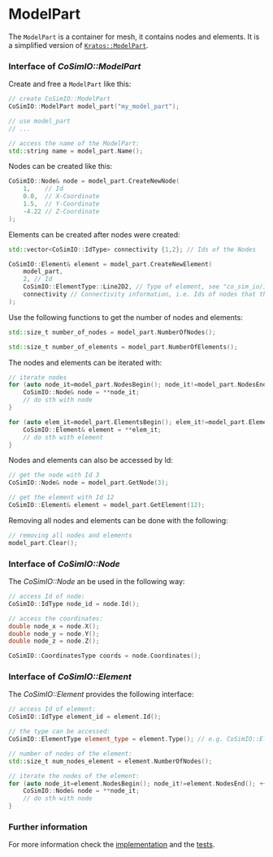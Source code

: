 # ModelPart

The `ModelPart` is a container for mesh, it contains nodes and elements.
It is a simplified version of [`Kratos::ModelPart`](https://github.com/KratosMultiphysics/Kratos/blob/master/kratos/includes/model_part.h).

### Interface of _CoSimIO::ModelPart_
Create and free a `ModelPart` like this:
~~~c++
// create CoSimIO::ModelPart
CoSimIO::ModelPart model_part("my_model_part");

// use model_part
// ...

// access the name of the ModelPart:
std::string name = model_part.Name();
~~~

Nodes can be created like this:
```c++
CoSimIO::Node& node = model_part.CreateNewNode(
    1,    // Id
    0.0,  // X-Coordinate
    1.5,  // Y-Coordinate
    -4.22 // Z-Coordinate
);
```

Elements can be created after nodes were created:
```c++
std::vector<CoSimIO::IdType> connectivity {1,2}; // Ids of the Nodes

CoSimIO::Element& element = model_part.CreateNewElement(
    model_part,
    2, // Id
    CoSimIO::ElementType::Line2D2, // Type of element, see "co_sim_io/impl/define.hpp"
    connectivity // Connectivity information, i.e. Ids of nodes that the element has
);
```

Use the following functions to get the number of nodes and elements:
~~~c++
std::size_t number_of_nodes = model_part.NumberOfNodes();

std::size_t number_of_elements = model_part.NumberOfElements();
~~~

The nodes and elements can be iterated with:
~~~c++
// iterate nodes
for (auto node_it=model_part.NodesBegin(); node_it!=model_part.NodesEnd(); ++node_it) {
    CoSimIO::Node& node = **node_it;
    // do sth with node
}

for (auto elem_it=model_part.ElementsBegin(); elem_it!=model_part.ElementsEnd(); ++elem_it) {
    CoSimIO::Element& element = **elem_it;
    // do sth with element
}
~~~

Nodes and elements can also be accessed by Id:
~~~c++
// get the node with Id 3
CoSimIO::Node& node = model_part.GetNode(3);

// get the element with Id 12
CoSimIO::Element& element = model_part.GetElement(12);
~~~

Removing all nodes and elements can be done with the following:
~~~c++
// removing all nodes and elements
model_part.Clear();
~~~

### Interface of _CoSimIO::Node_
The _CoSimIO::Node_ an be used in the following way:
~~~c++
// access Id of node:
CoSimIO::IdType node_id = node.Id();

// access the coordinates:
double node_x = node.X();
double node_y = node.Y();
double node_z = node.Z();

CoSimIO::CoordinatesType coords = node.Coordinates();
~~~

### Interface of _CoSimIO::Element_
The _CoSimIO::Element_ provides the following interface:
~~~c++
// access Id of element:
CoSimIO::IdType element_id = element.Id();

// the type can be accessed:
CoSimIO::ElementType element_type = element.Type(); // e.g. CoSimIO::ElementType::Point2D or CoSimIO::ElementType::Line2D2

// number of nodes of the element:
std::size_t num_nodes_element = element.NumberOfNodes();

// iterate the nodes of the element:
for (auto node_it=element.NodesBegin(); node_it!=element.NodesEnd(); ++node_it) {
    CoSimIO::Node& node = **node_it;
    // do sth with node
}
~~~

### Further information
For more information check the [implementation](../../co_sim_io/impl/model_part.hpp) and the [tests](../../tests/co_sim_io/impl/test_model_part.cpp).